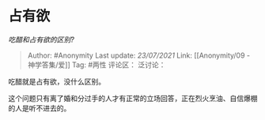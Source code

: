# 占有欲
*吃醋和占有欲的区别?*

> Author: #Anonymity
> Last update: *23/07/2021*
> Link: [[Anonymity/09 - 神学答集/爱]]
> Tag: #两性
> 评论区：
> 泛讨论：

吃醋就是占有欲，没什么区别。

这个问题只有离了婚和分过手的人才有正常的立场回答，正在烈火烹油、自信爆棚的人是听不进去的。
